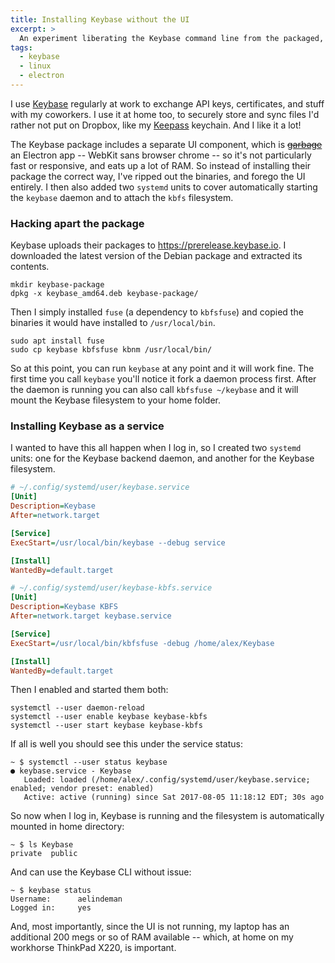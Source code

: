 ```yaml
---
title: Installing Keybase without the UI
excerpt: >
  An experiment liberating the Keybase command line from the packaged, Electron-based UI.
tags:
  - keybase
  - linux
  - electron
---
```

I use [Keybase][keybase] regularly at work to exchange API keys, certificates, and stuff with my coworkers. I use it at home too, to securely store and sync files I'd rather not put on Dropbox, like my [Keepass][keepass] keychain. And I like it a lot!

The Keybase package includes a separate UI component, which is ~~[garbage](https://drewdevault.com/2016/11/24/Electron-considered-harmful.html)~~ an Electron app -- WebKit sans browser chrome -- so it's not particularly fast or responsive, and eats up a lot of RAM. So instead of installing their package the correct way, I've ripped out the binaries, and forego the UI entirely. I then also added two `systemd` units to cover automatically starting the `keybase` daemon and to attach the `kbfs` filesystem.

### Hacking apart the package

Keybase uploads their packages to <https://prerelease.keybase.io>. I downloaded the latest version of the Debian package and extracted its contents.

```shell
mkdir keybase-package
dpkg -x keybase_amd64.deb keybase-package/
```

Then I simply installed `fuse` (a dependency to `kbfsfuse`) and copied the binaries it would have installed to `/usr/local/bin`.

```shell
sudo apt install fuse
sudo cp keybase kbfsfuse kbnm /usr/local/bin/
```

So at this point, you can run `keybase` at any point and it will work fine. The first time you call `keybase` you'll notice it fork a daemon process first. After the daemon is running you can also call `kbfsfuse ~/keybase` and it will mount the Keybase filesystem to your home folder.

### Installing Keybase as a service

I wanted to have this all happen when I log in, so I created two `systemd` units: one for the Keybase backend daemon, and another for the Keybase filesystem.

```ini
# ~/.config/systemd/user/keybase.service
[Unit]
Description=Keybase
After=network.target

[Service]
ExecStart=/usr/local/bin/keybase --debug service

[Install]
WantedBy=default.target
```

```ini
# ~/.config/systemd/user/keybase-kbfs.service
[Unit]
Description=Keybase KBFS
After=network.target keybase.service

[Service]
ExecStart=/usr/local/bin/kbfsfuse -debug /home/alex/Keybase

[Install]
WantedBy=default.target
```

Then I enabled and started them both:

```shell
systemctl --user daemon-reload
systemctl --user enable keybase keybase-kbfs
systemctl --user start keybase keybase-kbfs
```

If all is well you should see this under the service status:

```shell
~ $ systemctl --user status keybase
● keybase.service - Keybase
   Loaded: loaded (/home/alex/.config/systemd/user/keybase.service; enabled; vendor preset: enabled)
   Active: active (running) since Sat 2017-08-05 11:18:12 EDT; 30s ago
```

So now when I log in, Keybase is running and the filesystem is automatically mounted in home directory:

```shell
~ $ ls Keybase
private  public
```

And can use the Keybase CLI without issue:

```shell
~ $ keybase status
Username:      aelindeman
Logged in:     yes
```

And, most importantly, since the UI is not running, my laptop has an additional 200 megs or so of RAM available -- which, at home on my workhorse ThinkPad X220, is important.

[keybase]: https://keybase.io
[keepass]: https://keepass.info
